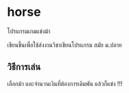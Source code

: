 # horse
โปรแกรมเกมแข่งม้า

เขียนขึ้นเพื่อใช้ส่งงานวิชาเขียนโปรแกรม สมัย ม.ปลาย 

## วิธีการเล่น
  เลือกม้า และจำนวนเงินที่ต้องการเดิมพัน แล้วก็แข่ง !!!
  
  
